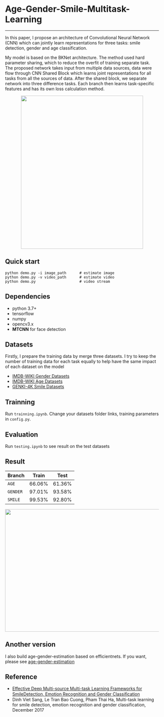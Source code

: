 # Age-Gender-Smile-Multitask-Learning
---
In this paper, I propose an architecture of Convolutional Neural Network (CNN) which can jointly learn representations for three tasks: smile detection,  gender and age classification. 

My model is based on the BKNet architecture. The method used hard parameter sharing, which to reduce the overfit of training separate task.
The proposed network takes input from multiple data sources, data were flow through CNN Shared Block which learns joint representations for
all tasks from all the sources of data. After the shared block, we separate network into three difference tasks. Each branch then learns
task-specific features and has its own loss calculation method.

<p align="center">
  <img width="400" height="500" src="https://user-images.githubusercontent.com/48142689/76413110-69a0a980-63c7-11ea-8ff1-2722fef44186.jpg">
</p>

## Quick start
```
python demo.py -i image_path      # estimate image
python demo.py -v video_path      # estimate video
python demo.py                    # video stream
```

## Dependencies
* python 3.7+
* tensorflow
* numpy
* opencv3.x
* **MTCNN** for face detection

## Datasets
Firstly, I prepare the training data by merge three datasets. I try to keep the number of training data for each task equally to help have the same impact of each dataset on the model
* [IMDB-WIKI Gender Datasets](https://data.vision.ee.ethz.ch/cvl/rrothe/imdb-wiki/) 
* [IMDB-WIKI Age Datasets](https://data.vision.ee.ethz.ch/cvl/rrothe/imdb-wiki/)
* [GENKI-4K Smile Datasets](https://inc.ucsd.edu/mplab/wordpress/index.html%3Fp=398.html)
## Trainning
Run ```trainning.ipynb```. Change your datasets folder links, training parameters in ```config.py```.

## Evaluation
Run ```testing.ipynb``` to see result on the test datasets

## Result
|  Branch  | Train | Test |
|-----|-------|-------|
| `AGE`    | 66.06%  |  61.36% |
| `GENDER` | 97.01%  |  93.58% |
| `SMILE`  | 99.53%  |  92.80% |

<p align="center">
<img  width="1400" height="400" src="https://user-images.githubusercontent.com/48142689/76433597-1e968e80-63e7-11ea-8104-79194c32a411.jpg">
</p>

## Another version
I also build age-gender-estimation based on efficientnets. If you want, please see [age-gender-estimation](https://github.com/buiquangmanhhp1999/age_gender_estimation)

## Reference
* [Effective Deep Multi-source Multi-task Learning Frameworks for SmileDetection, Emotion Recognition and Gender Classiﬁcation](https://www.researchgate.net/publication/328586470_Effective_Deep_Multi-source_Multi-task_Learning_Frameworks_for_Smile_Detection_Emotion_Recognition_and_Gender_Classification?fbclid=IwAR0Mw11DfcFSOfpqFLp4rcHuVG06TC7KG6C9mrOHXktH_8slFvSCsBMtlMk)
* Dinh Viet Sang, Le Tran Bao Cuong, Pham Thai Ha, Multi-task learning for smile detection, emotion recognition and gender classification, December 2017
